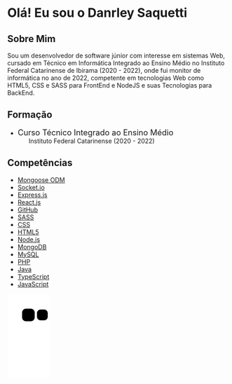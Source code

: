 <style>
  .item {
    display: flex;
    flex-direction: column;
  }
  .item .item-header {
    font-size: 18px;
  }
  .item .item-sub-header {
    text-indent: 25px;
  }
</style>

# Olá! Eu sou o Danrley Saquetti

## Sobre Mim

Sou um desenvolvedor de software júnior com interesse em sistemas Web, cursado em Técnico em Informática Integrado ao Ensino Médio no Instituto Federal Catarinense de Ibirama (2020 - 2022), onde fui monitor de informática no ano de 2022, competente em tecnologias Web como HTML5, CSS e SASS para FrontEnd e NodeJS e suas Tecnologias para BackEnd.

## Formação

* <p class="item"><span class="item-header">Curso Técnico Integrado ao Ensino Médio</span><span class="item-sub-header">Instituto Federal Catarinense (2020 - 2022)</span></p>

## Competências

* [Mongoose ODM](#Mongoose-ODM)
* [Socket.io](#Socket.io)
* [Express.js](#Express.js)
* [React.js](#React.js)
* [GitHub](#GitHub)
* [SASS](#SASS)
* [CSS](#CSS)
* [HTML5](#HTML5)
* [Node.js](#Node.js)
* [MongoDB](#MongoDB)
* [MySQL](#MySQL)
* [PHP](#PHP)
* [Java](#Java)
* [TypeScript](#TypeScript)
* [JavaScript](#JavaScript)

![Snake animation](https://github.com/Danrley-Ruan-Saquetti/Danrley-Ruan-Saquetti/blob/output/github-contribution-grid-snake.svg)
